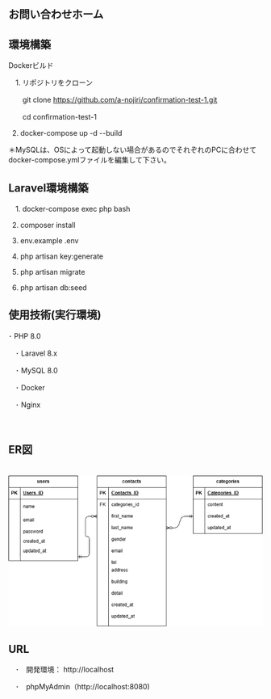 ## **お問い合わせホーム**


## 環境構築
Dockerビルド

　1. リポジトリをクローン
 
 　　git clone https://github.com/a-nojiri/confirmation-test-1.git
   
　　cd confirmation-test-1
 
  2. docker-compose up -d --build
  
＊MySQLは、OSによって起動しない場合があるのでそれぞれのPCに合わせてdocker-compose.ymlファイルを編集して下さい。

  
## Laravel環境構築  

　1. docker-compose exec php bash
 
  2. composer install
  
  3. env.example .env
  
  4. php artisan key:generate
  
  5. php artisan migrate
  
  6. php artisan db:seed
  
  
## 使用技術(実行環境)

  ･ PHP 8.0
  
　･ Laravel 8.x
 
　･ MySQL 8.0
 
　･ Docker
 
　･ Nginx
 
　
## ER図
　![ER図](./er.png)

## URL
　･　開発環境： http://localhost
 
　･　phpMyAdmin（http://localhost:8080)

